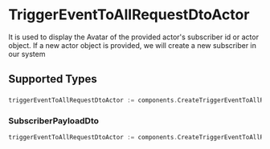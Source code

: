 # TriggerEventToAllRequestDtoActor

It is used to display the Avatar of the provided actor's subscriber id or actor object.
    If a new actor object is provided, we will create a new subscriber in our system
    


## Supported Types

### 

```go
triggerEventToAllRequestDtoActor := components.CreateTriggerEventToAllRequestDtoActorStr(string{/* values here */})
```

### SubscriberPayloadDto

```go
triggerEventToAllRequestDtoActor := components.CreateTriggerEventToAllRequestDtoActorSubscriberPayloadDto(components.SubscriberPayloadDto{/* values here */})
```

